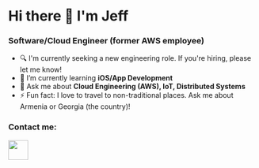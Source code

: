 # Hi there 👋 I'm Jeff

### Software/Cloud Engineer (former AWS employee)

- 🔍 I'm currently seeking a new engineering role. If you're hiring, please let me know!
- 🌱 I’m currently learning **iOS/App Development**
- 💬 Ask me about **Cloud Engineering (AWS), IoT, Distributed Systems**
- ⚡ Fun fact: I love to travel to non-traditional places. Ask me about Armenia or Georgia (the country)!

### Contact me:

<a href="https://www.linkedin.com/in/meyer-jeff/"><img src="https://www.vectorlogo.zone/logos/linkedin/linkedin-icon.svg" width="40" height="40"/></a>

<!--
**jefflmeyer/jefflmeyer** is a ✨ _special_ ✨ repository because its `README.md` (this file) appears on your GitHub profile.

Here are some ideas to get you started:

- 🔭 I’m currently working on ...
- 🌱 I’m currently learning ...
- 👯 I’m looking to collaborate on ...
- 🤔 I’m looking for help with ...
- 💬 Ask me about ...
- 📫 How to reach me: ...
- 😄 Pronouns: ...
- ⚡ Fun fact: ...
-->
